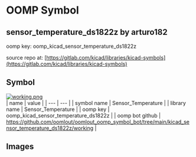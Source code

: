 # OOMP Symbol  
## sensor_temperature_ds1822z  by arturo182  
  
oomp key: oomp_kicad_sensor_temperature_ds1822z  
  
source repo at: [https://gitlab.com/kicad/libraries/kicad-symbols](https://gitlab.com/kicad/libraries/kicad-symbols)  
## Symbol  
  
[![working.png](working_600.png)](working.png)  
| name | value | 
| --- | --- | 
| symbol name | Sensor_Temperature | 
| library name | Sensor_Temperature | 
| oomp key | oomp_kicad_sensor_temperature_ds1822z | 
| oomp bot github | https://github.com/oomlout/oomlout_oomp_symbol_bot/tree/main/kicad_sensor_temperature_ds1822z/working | 
## Images  
